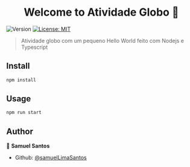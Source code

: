 <h1 align="center">Welcome to Atividade Globo 👋</h1>
<p>
  <img alt="Version" src="https://img.shields.io/badge/version-0.0.1-blue.svg?cacheSeconds=2592000" />
  <a href="#" target="_blank">
    <img alt="License: MIT" src="https://img.shields.io/badge/License-MIT-yellow.svg" />
  </a>
</p>

> Atividade globo com um pequeno Hello World feito com Nodejs e Typescript

## Install

```sh
npm install
```

## Usage

```sh
npm run start
```

## Author

👤 **Samuel Santos**

- Github: [@samuelLimaSantos](https://github.com/samuelLimaSantos)
